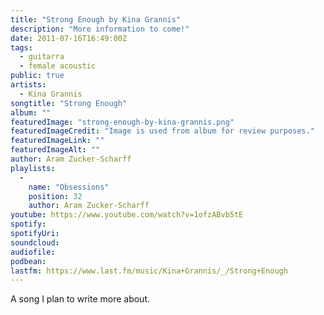 ```yaml
---
title: "Strong Enough by Kina Grannis"
description: "More information to come!"
date: 2011-07-16T16:49:00Z
tags:
  - guitarra
  - female acoustic
public: true
artists:
  - Kina Grannis
songtitle: "Strong Enough"
album: ""
featuredImage: "strong-enough-by-kina-grannis.png"
featuredImageCredit: "Image is used from album for review purposes."
featuredImageLink: ""
featuredImageAlt: ""
author: Aram Zucker-Scharff
playlists:
  -
    name: "Obsessions"
    position: 32
    author: Aram Zucker-Scharff
youtube: https://www.youtube.com/watch?v=1ofzABvb5tE
spotify: 
spotifyUri: 
soundcloud:
audiofile:
podbean:
lastfm: https://www.last.fm/music/Kina+Grannis/_/Strong+Enough
---
```


A song I plan to write more about.
		